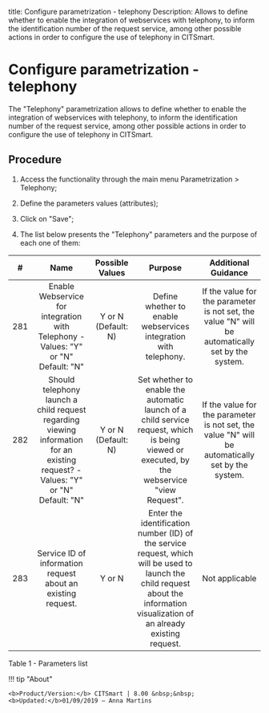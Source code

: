 title: Configure parametrization - telephony
Description: Allows to define whether to enable the integration of webservices with telephony, to inform the identification number of the request service, among other possible actions in order to configure the use of telephony in CITSmart.
# Configure parametrization - telephony

The "Telephony" parametrization allows to define whether to enable the
integration of webservices with telephony, to inform the identification number
of the request service, among other possible actions in order to configure the
use of telephony in CITSmart.

Procedure
-------------

1.  Access the functionality through the main menu Parametrization \> Telephony;

2.  Define the parameters values (attributes);

3.  Click on "Save";

4.  The list below presents the "Telephony" parameters and the purpose of each
    one of them:

|  #  |                                                               Name                                                               |   Possible Values   |                                                                                     Purpose                                                                                     |                                        Additional Guidance                                        |
|:---:|:--------------------------------------------------------------------------------------------------------------------------------:|:-------------------:|:-------------------------------------------------------------------------------------------------------------------------------------------------------------------------------:|:-------------------------------------------------------------------------------------------------:|
| 281 |                        Enable Webservice for integration with Telephony - Values: "Y" or "N" Default: "N"                        | Y or N (Default: N) |                                                         Define whether to enable webservices integration with telephony.                                                        | If the value for the parameter is not set, the value "N" will be automatically set by the system. |
| 282 | Should telephony launch a child request regarding viewing information for an existing request? - Values: "Y" or "N" Default: "N" | Y or N (Default: N) |                   Set whether to enable the automatic launch of a child service request, which is being viewed or executed, by the webservice "view Request".                   | If the value for the parameter is not set, the value "N" will be automatically set by the system. |
| 283 |                                   Service ID of information request about an existing request.                                   |        Y or N       | Enter the identification number (ID) of the service request, which will be used to launch the child request about the information visualization of an already existing request. |                                           Not applicable                                          |

Table 1 - Parameters list

!!! tip "About"

    <b>Product/Version:</b> CITSmart | 8.00 &nbsp;&nbsp;
    <b>Updated:</b>01/09/2019 – Anna Martins
